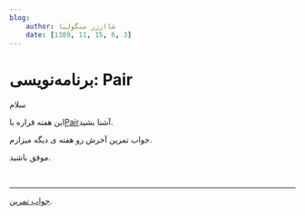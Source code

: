 ```yaml
---
blog:
    author: شااززز منگولیا
    date: [1389, 11, 15, 6, 3]
---
```

# برنامه‌نویسی: Pair

<div class="cnt">
سلام<p></p>
<p>این هفته قراره با<a href="http://s1.picofile.com/file/6323808848/Pair.pdf.html">Pair</a>آشنا بشید.</p>
<p>جواب تمرین آخرش رو هفته ی دیگه میزارم.</p>
<p>موفق باشید.</p>
<p><br/></p>
<p></p>
<hr/>
<p></p>
<p><a href="http://s1.picofile.com/file/6337685110/Prob_Pair_Shaazzz.cpp.html" title="جواب تمرین">جواب تمرین</a>.</p>
<p><br/></p>
</div>
